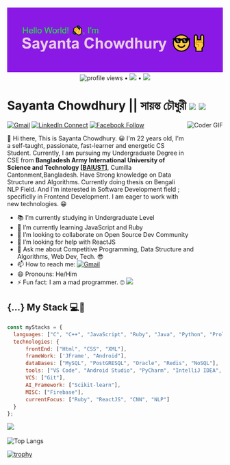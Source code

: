 <p align="center">
  <a href="https://github.com/sayanta28?tab=repositories">
  <img src = "https://github.com/sayanta28/sayanta28/blob/master/readme_header2.png" >
  </a> <br>
  <img src="https://gpvc.arturio.dev/sayanta28" alt="profile views"> •  
  <a href="https://twitter.com/intent/follow?screen_name=sayanta28&tw_p=followbutton"><img src="https://img.shields.io/twitter/follow/sayanta28?label=%40sayanta28&style=social"></a> •
  <a href="http://recursiveman.blogspot.com/"><img src = "https://img.shields.io/badge/%20-Follow-black?color=14171A&labelColor=ffffff&logo=blogger&logoColor=FC4F08"></a>
 </p>
 
# Sayanta Chowdhury || সায়ন্ত চৌধুরী <img src="https://media.giphy.com/media/hvRJCLFzcasrR4ia7z/giphy.gif" width="50px"> <img src="https://media.giphy.com/media/VgCDAzcKvsR6OM0uWg/giphy.gif" width="40">

[![Gmail](https://img.shields.io/badge/sayanta28@gmail.com-black?color=14171A&labelColor=ef5350&logo=gmail&logoColor=ffffff)](mailto:sayanta28@gmail.com?subject=From%20GitHub&body=Hi,%20there.%20Found%20you%20from%20GitHub.)
[![LinkedIn Connect](https://img.shields.io/badge/sayantachowdhury-black?color=14171A&labelColor=FFFFFF&logo=linkedin&logoColor=0E76A8)](https://www.linkedin.com/in/sayantachowdhury)
[![Facebook Follow](https://img.shields.io/badge/sayanta28-black?color=14171A&labelColor=ffffff&logo=facebook&logoColor=3B5998)](https://www.facebook.com/sayanta28)
<img align="right" src="https://media.giphy.com/media/SWoSkN6DxTszqIKEqv/giphy.gif" alt="Coder GIF" height= "250px">

:wave: Hi there, This is Sayanta Chowdhury. 😀 
I'm 22 years old, I'm a self-taught, passionate, fast-learner and energetic CS Student. Currently, I am pursuing my Undergraduate Degree in CSE from **Bangladesh Army International University of Science and Technology [[BAIUST](http://baiust.edu.bd)]**, Cumilla Cantonment,Bangladesh. Have Strong knowledge on Data Structure and Algorithms. Currently doing thesis on Bengali NLP Field. And I'm interested in Software Development field ; specificlly in Frontend Development. I am eager to work with new technologies. 😁 


- 📚 I’m currently studying in Undergraduate Level 
- 🌱 I’m currently learning JavaScript and Ruby
- 👯 I’m looking to collaborate on Open Source Dev Community
- 🤔 I’m looking for help with ReactJS
- 💬 Ask me about Competitive Programming, Data Structure and Algorithms, Web Dev, Tech. 😎
- 📫 How to reach me: [![Gmail](https://img.shields.io/badge/sayanta28@gmail.com-black?color=14171A&labelColor=ef5350&logo=gmail&logoColor=ffffff)](mailto:sayanta28@gmail.com)
- 😄 Pronouns:  He/Him
- ⚡ Fun fact: I am a mad programmer. 🙄 <img src="https://media.giphy.com/media/WUlplcMpOCEmTGBtBW/giphy.gif" width="25">



## {...} My Stack 💻🚀 

```js
const myStacks = {
  languages: ["C", "C++", "JavaScript", "Ruby", "Java", "Python", "Prolog", "Assembly"],
  technologies: {
      frontEnd: ["Html", "CSS", "XML"],
      frameWork: ['JFrame', "Android"],
      dataBases: ["MySQL", "PostGRESQL", "Oracle", "Redis", "NoSQL"],
      tools: ["VS Code", "Android Studio", "PyCharm", "IntelliJ IDEA", "CodeBlocks"],
      VCS: ["Git"],
      AI_Framework: ["Scikit-learn"],
      MISC: ["Firebase"],
      currentFocus: ["Ruby", "ReactJS", "CNN", "NLP"]
  }
};
```

<p>
  <img src="https://github-readme-stats.vercel.app/api?username=sayanta28&count_private=true&show_icons=true&theme=tokyonight">
</p>

![Top Langs](https://github-readme-stats.vercel.app/api/top-langs/?username=sayanta28&langs_count=10&&layout=compact)

[![trophy](https://github-profile-trophy.vercel.app/?username=sayanta28&theme=dracula)](https://github.com/sayanta28/github-profile-trophy)
